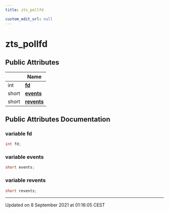 ```yaml
---
title: zts_pollfd

custom_edit_url: null
---
```


# zts_pollfd



## Public Attributes

|                | Name           |
| -------------- | -------------- |
| int | **[fd](/autogen/libzt/classes/structzts__pollfd.md#variable-fd)**  |
| short | **[events](/autogen/libzt/classes/structzts__pollfd.md#variable-events)**  |
| short | **[revents](/autogen/libzt/classes/structzts__pollfd.md#variable-revents)**  |

## Public Attributes Documentation

### variable fd

```cpp
int fd;
```


### variable events

```cpp
short events;
```


### variable revents

```cpp
short revents;
```


-------------------------------

Updated on  8 September 2021 at 01:16:05 CEST